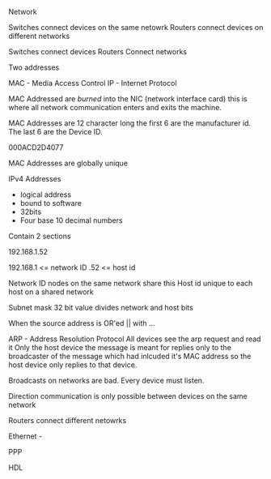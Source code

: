 Network

Switches connect devices on the same netowrk
Routers connect devices on different networks

Switches connect devices 
Routers Connect networks


Two addresses

MAC - Media Access Control
IP - Internet Protocol

MAC Addressed are *burned* into the NIC (network interface card) this is 
where all network communication enters and exits the machine.

MAC Addresses are 12 character long the first 6 are the manufacturer id. 
The last 6 are the Device ID. 

000ACD2D4077

MAC Addresses are globally unique

IPv4 Addresses 
- logical address
- bound to software
- 32bits
- Four base 10 decimal numbers 

Contain 2 sections

192.168.1.52

192.168.1 <= network ID .52 <= host id

Network ID nodes on the same network share this
Host id unique to each host on a shared network

Subnet mask 32 bit value divides network and host bits

When the source address is OR'ed || with ...


ARP - Address Resolution Protocol
All devices see the arp request and read it
Only the host device the message is meant for replies only to the 
broadcaster of the message which had inlcuded it's MAC address so 
the host device only replies to that device. 

Broadcasts on networks are bad. Every device must listen. 


Direction communication is only possible between devices on the 
same network

Routers connect different netowrks


Ethernet - 

PPP

HDL 












